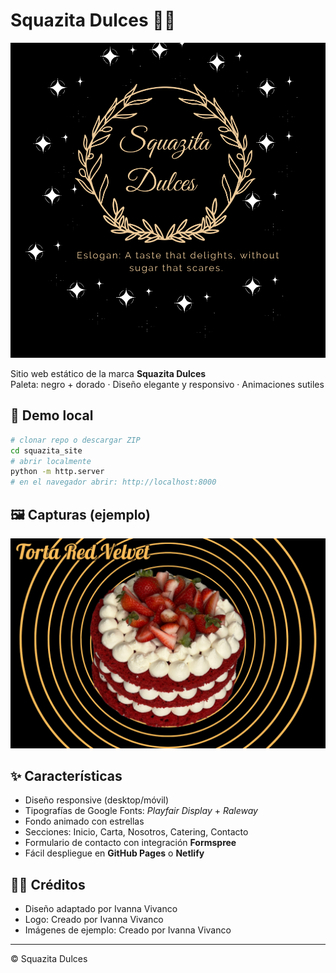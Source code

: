 # Squazita Dulces 🍰✨
![Hero Screenshot](images/logo.svg)

Sitio web estático de la marca **Squazita Dulces**  
Paleta: negro + dorado · Diseño elegante y responsivo · Animaciones sutiles

## 🚀 Demo local
```bash
# clonar repo o descargar ZIP
cd squazita_site
# abrir localmente
python -m http.server
# en el navegador abrir: http://localhost:8000
```

## 🖼️ Capturas (ejemplo)
![Hero Screenshot](images/product1.jpg)


## ✨ Características
- Diseño responsive (desktop/móvil)
- Tipografías de Google Fonts: *Playfair Display* + *Raleway*
- Fondo animado con estrellas
- Secciones: Inicio, Carta, Nosotros, Catering, Contacto
- Formulario de contacto con integración **Formspree**
- Fácil despliegue en **GitHub Pages** o **Netlify**

## 👨‍💻 Créditos
- Diseño adaptado por Ivanna Vivanco
- Logo: Creado por Ivanna Vivanco  
- Imágenes de ejemplo: Creado por Ivanna Vivanco  

---
© Squazita Dulces
